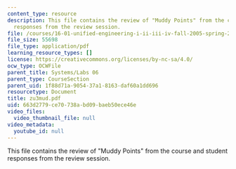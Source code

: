 ```yaml
---
content_type: resource
description: This file contains the review of "Muddy Points" from the course and student
  responses from the review session.
file: /courses/16-01-unified-engineering-i-ii-iii-iv-fall-2005-spring-2006/663d2779ce70738abd09baeb50ece46e_zu3mud.pdf
file_size: 55698
file_type: application/pdf
learning_resource_types: []
license: https://creativecommons.org/licenses/by-nc-sa/4.0/
ocw_type: OCWFile
parent_title: Systems/Labs 06
parent_type: CourseSection
parent_uid: 1f88d71a-9054-37a1-8163-daf60a1dd696
resourcetype: Document
title: zu3mud.pdf
uid: 663d2779-ce70-738a-bd09-baeb50ece46e
video_files:
  video_thumbnail_file: null
video_metadata:
  youtube_id: null
---
```

This file contains the review of "Muddy Points" from the course and student responses from the review session.